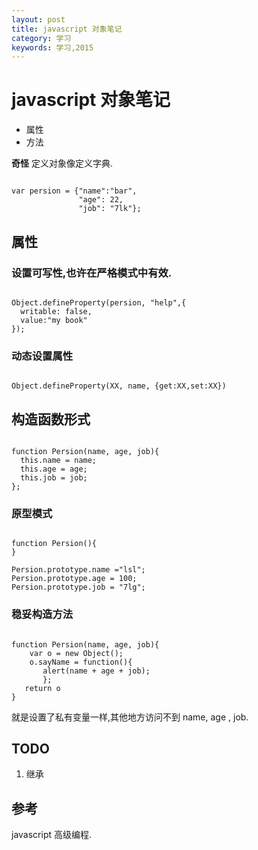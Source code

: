 ```yaml
---
layout: post
title: javascript 对象笔记
category: 学习
keywords: 学习,2015
---
```



# javascript 对象笔记

+ 属性
+ 方法

**奇怪**
定义对象像定义字典.

```

var persion = {"name":"bar",
               "age": 22,
               "job": "7lk"};

```


## 属性

### 设置可写性,也许在严格模式中有效.



```

Object.defineProperty(persion, "help",{
  writable: false,
  value:"my book"
});

```

### 动态设置属性

```

Object.defineProperty(XX, name, {get:XX,set:XX})

```

## 构造函数形式

```

function Persion(name, age, job){
  this.name = name;
  this.age = age;
  this.job = job;
};

```

### 原型模式


```

function Persion(){
}

Persion.prototype.name ="lsl";
Persion.prototype.age = 100;
Persion.prototype.job = "7lg";

```

### 稳妥构造方法

```

function Persion(name, age, job){
    var o = new Object();
    o.sayName = function(){
       alert(name + age + job);
       };
   return o
}

```

就是设置了私有变量一样,其他地方访问不到 name, age , job.



## TODO

1. 继承


## 参考
javascript 高级编程.
